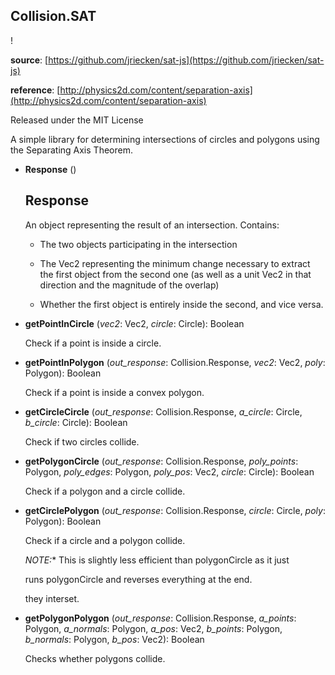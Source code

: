 <a name="Collision.SAT"></a>
## Collision.SAT
  !

  **source**: [https://github.com/jriecken/sat-js](https://github.com/jriecken/sat-js)

  **reference**: [http://physics2d.com/content/separation-axis](http://physics2d.com/content/separation-axis)

  Released under the MIT License

  A simple library for determining intersections of circles and polygons using the Separating Axis Theorem.

<a name="Collision.SAT-Response"></a>
* **Response** ()

  ## Response

  An object representing the result of an intersection. Contains:

   * The two objects participating in the intersection

   * The Vec2 representing the minimum change necessary to extract the first object from the second one (as well as a unit Vec2 in that direction and the magnitude of the overlap)

   * Whether the first object is entirely inside the second, and vice versa.


<a name="Collision.SAT-getPointInCircle"></a>
* **getPointInCircle** (*vec2*: Vec2, *circle*: Circle): Boolean

  Check if a point is inside a circle.


<a name="Collision.SAT-getPointInPolygon"></a>
* **getPointInPolygon** (*out_response*: Collision.Response, *vec2*: Vec2, *poly*: Polygon): Boolean

  Check if a point is inside a convex polygon.


<a name="Collision.SAT-getCircleCircle"></a>
* **getCircleCircle** (*out_response*: Collision.Response, *a_circle*: Circle, *b_circle*: Circle): Boolean

  Check if two circles collide.


<a name="Collision.SAT-getPolygonCircle"></a>
* **getPolygonCircle** (*out_response*: Collision.Response, *poly_points*: Polygon, *poly_edges*: Polygon<Edges>, *poly_pos*: Vec2, *circle*: Circle): Boolean

  Check if a polygon and a circle collide.


<a name="Collision.SAT-getCirclePolygon"></a>
* **getCirclePolygon** (*out_response*: Collision.Response, *circle*: Circle, *poly*: Polygon): Boolean

  Check if a circle and a polygon collide.

  *NOTE:** This is slightly less efficient than polygonCircle as it just

  runs polygonCircle and reverses everything at the end.

    they interset.


<a name="Collision.SAT-getPolygonPolygon"></a>
* **getPolygonPolygon** (*out_response*: Collision.Response, *a_points*: Polygon, *a_normals*: Polygon<Normals>, *a_pos*: Vec2, *b_points*: Polygon, *b_normals*: Polygon<Normals>, *b_pos*: Vec2): Boolean

  Checks whether polygons collide.
